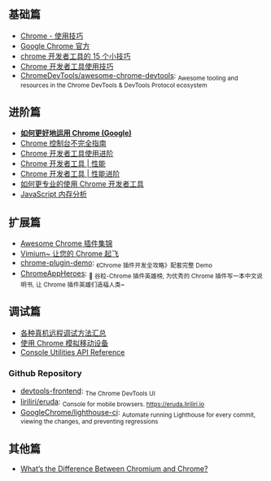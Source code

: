 ## 基础篇

- [Chrome - 使用技巧](http://www.cnblogs.com/liyunhua/p/4544738.html)
- [Google Chrome 官方 ](https://developer.chrome.com/devtools)
- [chrome 开发者工具的 15 个小技巧](https://f-e-d.club/topic/15-tips-of-chrome-developer-tools.article)
- [Chrome 开发者工具使用技巧](http://segmentfault.com/a/1190000003882567)
- [ChromeDevTools/awesome-chrome-devtools](https://github.com/ChromeDevTools/awesome-chrome-devtools): <sub>Awesome tooling and resources in the Chrome DevTools & DevTools Protocol ecosystem</sub>

## 进阶篇

- [**如何更好地运用 Chrome (Google)** ](https://jeffjade.com/2017/05/01/122-how-to-better-use-google_chrome/)
- [Chrome 控制台不完全指南](http://www.cnblogs.com/Wayou/p/chrome-console-tips-and-tricks.html)
- [Chrome 开发者工具使用进阶](http://www.cnblogs.com/constantince/p/4579121.html)
- [Chrome 开发者工具 | 性能](http://www.cnblogs.com/constantince/p/4585983.html)
- [Chrome 开发者工具 | 性能进阶](http://www.cnblogs.com/constantince/p/4607497.html)
- [如何更专业的使用 Chrome 开发者工具](http://www.w3cplus.com/tools/how-to-use-chrome-devtools-like-a-pro.html)
- [JavaScript 内存分析](https://github.com/CN-Chrome-DevTools/CN-Chrome-DevTools/blob/master/md/Performance-Profiling/JavaScript-Memory-Profiling.md)

## 扩展篇

- [Awesome Chrome 插件集锦](https://www.jeffjade.com/2017/01/23/118-chrome_awesome_plug-in/)
- [Vimium~ 让您的 Chrome 起飞](http://www.jeffjade.com/2015/10/19/2015-10-18-chrome-vimium/)
- [chrome-plugin-demo](https://github.com/sxei/chrome-plugin-demo): <sub>《Chrome 插件开发全攻略》配套完整 Demo</sub>
- [ChromeAppHeroes](https://github.com/zhaoolee/ChromeAppHeroes): <sub>🌈 谷粒-Chrome 插件英雄榜, 为优秀的 Chrome 插件写一本中文说明书, 让 Chrome 插件英雄们造福人类~</sub>

## 调试篇

- [各种真机远程调试方法汇总](https://github.com/jieyou/remote_inspect_web_on_real_device)
- [使用 Chrome 模拟移动设备](https://developer.chrome.com/devtools/docs/mobile-emulation)
- [Console Utilities API Reference](https://developer.chrome.com/devtools/docs/commandline-api)

### Github Repository

- [devtools-frontend](https://github.com/ChromeDevTools/devtools-frontend): <sub>The Chrome DevTools UI</sub>
- [liriliri/eruda](https://github.com/liriliri/eruda): <sub>Console for mobile browsers. https://eruda.liriliri.io</sub>
- [GoogleChrome/lighthouse-ci](https://github.com/GoogleChrome/lighthouse-ci): <sub>Automate running Lighthouse for every commit, viewing the changes, and preventing regressions</sub>

## 其他篇

- [What’s the Difference Between Chromium and Chrome?](https://www.howtogeek.com/202825/what%E2%80%99s-the-difference-between-chromium-and-chrome/)
